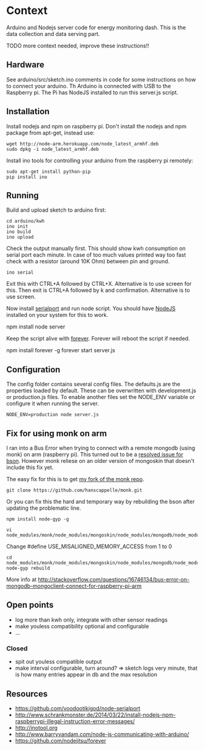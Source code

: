 # Context

Arduino and Nodejs server code for energy monitoring dash. This is the data collection and data serving part.

TODO more context needed, improve these instructions!!

## Hardware

See arduino/src/sketch.ino comments in code for some instructions on how to connect your arduino. Th Arduino
is connected with USB to the Raspberry pi. The Pi has NodeJS installed to run this server.js script.

## Installation

Install nodejs and npm on raspberry pi. Don't install the nodejs and npm package from apt-get, instead use:

    wget http://node-arm.herokuapp.com/node_latest_armhf.deb
    sudo dpkg -i node_latest_armhf.deb

Install ino tools for controlling your arduino from the raspberry pi remotely:

    sudo apt-get install python-pip
    pip install ino

## Running

Build and upload sketch to arduino first:

    cd arduino/kwh
    ino init
    ino build
    ino upload

Check the output manually first. This should show kwh consumption on serial port each minute. In case of too much values
printed way too fast check with a resistor (around 10K Ohm) between pin and ground.

    ino serial

Exit this with CTRL+A followed by CTRL+X. Alternative is to use screen for this. Then exit is CTRL+A followed by k
and confirmation. Alternative is to use screen.

Now install [serialport](https://github.com/voodootikigod/node-serialport) and run node script.
You should have [NodeJS](http://nodejs.org) installed on your system for this to work.

   npm install
   node server

Keep the script alive with [forever](https://github.com/nodejitsu/forever). Forever will reboot the script if needed.

   npm install forever -g
   forever start server.js

## Configuration

The config folder contains several config files. The defaults.js are the properties loaded by default. These can be
overwritten with development.js or production.js files. To enable another files set the NODE_ENV variable or configure
it when running the server.

    NODE_ENV=production node server.js


## Fix for using monk on arm

I ran into a Bus Error when trying to connect with a remote mongodb (using monk) on arm (raspberry pi). This turned out to be a [resolved issue for bson](https://github.com/mongodb/js-bson/issues/37). However monk reliese on an older version of mongoskin that doesn't include this fix yet. 

The easy fix for this is to get [my fork of the monk repo](https://github.com/hanscappelle/monk/). 

    git clone https://github.com/hanscappelle/monk.git

Or you can fix this the hard and temporary way by rebuilding the bson after updating the problematic line.   

    npm install node-gyp -g

    vi node_modules/monk/node_modules/mongoskin/node_modules/mongodb/node_modules/bson/ext/bson.h

Change #define USE_MISALIGNED_MEMORY_ACCESS from 1 to 0

    cd node_modules/monk/node_modules/mongoskin/node_modules/mongodb/node_modules/bson
    node-gyp rebuild

More info at http://stackoverflow.com/questions/16746134/bus-error-on-mongodb-mongoclient-connect-for-raspberry-pi-arm

## Open points


* log more than kwh only, integrate with other sensor readings
* make youless compatibility optional and configurable
* ...

### Closed

* spit out youless compatible output
* make interval configurable, turn around? => sketch logs very minute, that is how many entries appear in db and the max resolution

## Resources

* https://github.com/voodootikigod/node-serialport
* http://www.schrankmonster.de/2014/03/22/install-nodejs-npm-raspberrypi-illegal-instruction-error-messages/
* http://inotool.org
* http://www.barryvandam.com/node-js-communicating-with-arduino/
* https://github.com/nodejitsu/forever